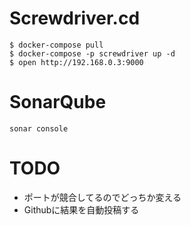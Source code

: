 # Screwdriver.cd
```
$ docker-compose pull
$ docker-compose -p screwdriver up -d
$ open http://192.168.0.3:9000
```

# SonarQube
```
sonar console
```

# TODO
- ポートが競合してるのでどっちか変える
- Githubに結果を自動投稿する